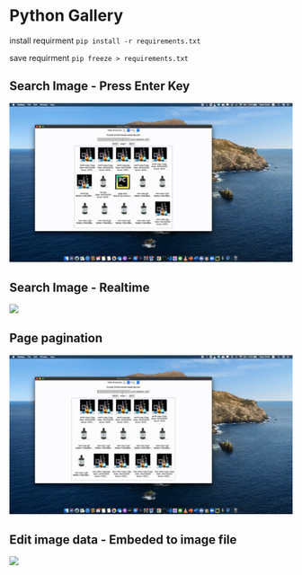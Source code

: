 # Python Gallery

install requirment
`pip install -r requirements.txt`

save requirment
`pip freeze > requirements.txt`

## Search Image - Press Enter Key
![](readme/search.gif)

## Search Image - Realtime
![](readme/auto_search.gif)

## Page pagination
![](readme/pagination.gif)

## Edit image data - Embeded to image file
![](readme/edit_info.gif)


